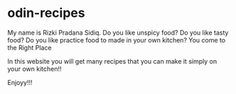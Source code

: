 # odin-recipes
My name is Rizki Pradana Sidiq.
Do you like unspicy food?
Do you like tasty food?
Do you like practice food to made in your own kitchen?
You come to the Right Place

In this website you will get many recipes that you can make it simply on your own kitchen!!

Enjoyy!!!